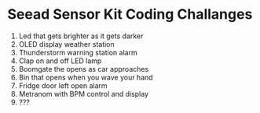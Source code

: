 # Seead Sensor Kit Coding Challanges
1. Led that gets brighter as it gets darker
2. OLED display weather station
3. Thunderstorm warning station alarm
4. Clap on and off LED lamp
5. Boomgate the opens as car approaches
6. Bin that opens when you wave your hand
7. Fridge door left open alarm
8. Metranom with BPM control and display
8. ???

